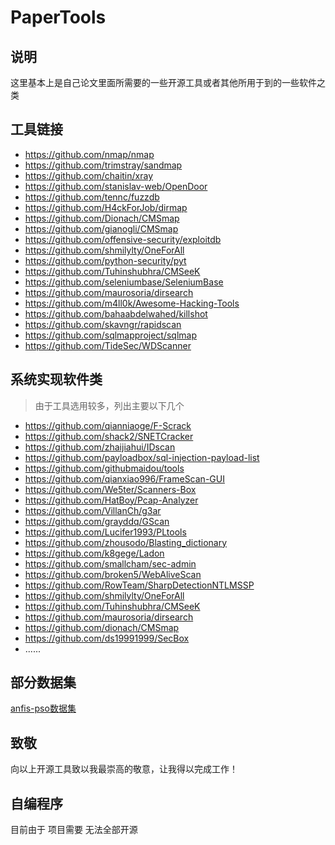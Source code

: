 # PaperTools

## 说明

这里基本上是自己论文里面所需要的一些开源工具或者其他所用于到的一些软件之类

## 工具链接

- https://github.com/nmap/nmap
- https://github.com/trimstray/sandmap
- https://github.com/chaitin/xray
- https://github.com/stanislav-web/OpenDoor
- https://github.com/tennc/fuzzdb
- https://github.com/H4ckForJob/dirmap
- https://github.com/Dionach/CMSmap
- https://github.com/gianogli/CMSmap
- https://github.com/offensive-security/exploitdb
- https://github.com/shmilylty/OneForAll
- https://github.com/python-security/pyt
- https://github.com/Tuhinshubhra/CMSeeK
- https://github.com/seleniumbase/SeleniumBase
- https://github.com/maurosoria/dirsearch
- https://github.com/m4ll0k/Awesome-Hacking-Tools
- https://github.com/bahaabdelwahed/killshot
- https://github.com/skavngr/rapidscan
- https://github.com/sqlmapproject/sqlmap
- https://github.com/TideSec/WDScanner

## 系统实现软件类
> 由于工具选用较多，列出主要以下几个

- https://github.com/qianniaoge/F-Scrack
- https://github.com/shack2/SNETCracker
- https://github.com/zhaijiahui/IDscan
- https://github.com/payloadbox/sql-injection-payload-list
- https://github.com/githubmaidou/tools
- https://github.com/qianxiao996/FrameScan-GUI
- https://github.com/We5ter/Scanners-Box
- https://github.com/HatBoy/Pcap-Analyzer
- https://github.com/VillanCh/g3ar
- https://github.com/grayddq/GScan
- https://github.com/Lucifer1993/PLtools
- https://github.com/zhousodo/Blasting_dictionary
- https://github.com/k8gege/Ladon
- https://github.com/smallcham/sec-admin
- https://github.com/broken5/WebAliveScan
- https://github.com/RowTeam/SharpDetectionNTLMSSP
- https://github.com/shmilylty/OneForAll
- https://github.com/Tuhinshubhra/CMSeeK
- https://github.com/maurosoria/dirsearch
- https://github.com/dionach/CMSmap
- https://github.com/ds19991999/SecBox
- ......

## 部分数据集

 [anfis-pso数据集](anfis-pso数据集) 

## 致敬

向以上开源工具致以我最崇高的敬意，让我得以完成工作！
## 自编程序

目前由于 项目需要 无法全部开源
